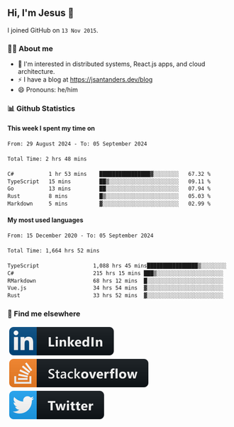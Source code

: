 ## Hi, I'm Jesus 👋

I joined GitHub on `13 Nov 2015`.

<!-- Talking about you -->

### 👨‍💻 About me

- 👦 I'm interested in distributed systems, React.js apps, and cloud architecture.
- ⚡️ I have a blog at <https://jsantanders.dev/blog>
- 😄 Pronouns: he/him

### 📊 Github Statistics

#### This week I spent my time on

<!--START_SECTION:weekly-->

```txt
From: 29 August 2024 - To: 05 September 2024

Total Time: 2 hrs 48 mins

C#           1 hr 53 mins    ████████████████▓░░░░░░░░   67.32 %
TypeScript   15 mins         ██▒░░░░░░░░░░░░░░░░░░░░░░   09.11 %
Go           13 mins         ██░░░░░░░░░░░░░░░░░░░░░░░   07.94 %
Rust         8 mins          █▒░░░░░░░░░░░░░░░░░░░░░░░   05.03 %
Markdown     5 mins          ▓░░░░░░░░░░░░░░░░░░░░░░░░   02.99 %
```

<!--END_SECTION:weekly-->

#### My most used languages

<!--START_SECTION:alltime-->

```txt
From: 15 December 2020 - To: 05 September 2024

Total Time: 1,664 hrs 52 mins

TypeScript                 1,088 hrs 45 mins████████████████▒░░░░░░░░   65.40 %
C#                         215 hrs 15 mins ███▒░░░░░░░░░░░░░░░░░░░░░   12.93 %
RMarkdown                  68 hrs 12 mins  █░░░░░░░░░░░░░░░░░░░░░░░░   04.10 %
Vue.js                     34 hrs 54 mins  ▓░░░░░░░░░░░░░░░░░░░░░░░░   02.10 %
Rust                       33 hrs 52 mins  ▓░░░░░░░░░░░░░░░░░░░░░░░░   02.04 %
```

<!--END_SECTION:alltime-->

### 📢 Find me elsewhere

<p>
  <a target="_blank" href="https://linkedin.com/in/jsantanders">
    <img src="https://github.com/jsantanders/jsantanders/blob/master/img/linkedin.svg" alt="LinkedIn" style="vertical-align:top; margin:4px">
  </a>
  
  <a target="_blank" href="https://stackoverflow.com/users/7318331/jesus-santander">
    <img src="https://github.com/jsantanders/jsantanders/blob/master/img/stackoverflow.svg" alt="StackOverflow" style="vertical-align:top; margin:4px">
  </a>
  
  <a target="_blank" href="http://twitter.com/jsantanders">
    <img src="https://github.com/jsantanders/jsantanders/blob/master/img/twitter.svg" alt="Twitter" style="vertical-align:top; margin:4px">
  </a>
</p>
